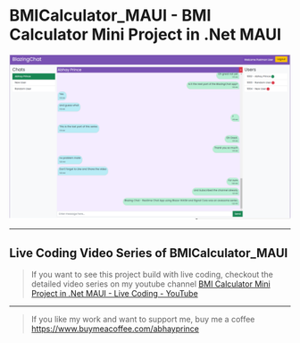 # BMICalculator_MAUI - BMI Calculator Mini Project in .Net MAUI

![BlazingChat](https://github.com/Abhayprince/BlazingChat/blob/master/Blazing-Chat-Final.png)

---------------------------------------
## Live Coding Video Series of BMICalculator_MAUI
> If you want to see this project build with live coding, checkout the detailed video series on my youtube channel
> [BMI Calculator Mini Project in .Net MAUI - Live Coding - YouTube](https://youtube.com/playlist?list=PLlgYGDJXMjDbVkKy-TZdyQb-HVOZ1uptW)

-------------------------------

> If you like my work and want to support me, buy me a coffee https://www.buymeacoffee.com/abhayprince
